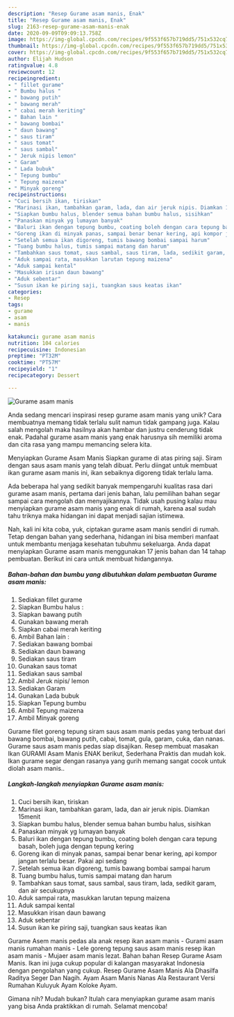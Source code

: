 ```yaml
---
description: "Resep Gurame asam manis, Enak"
title: "Resep Gurame asam manis, Enak"
slug: 2163-resep-gurame-asam-manis-enak
date: 2020-09-09T09:09:13.758Z
image: https://img-global.cpcdn.com/recipes/9f553f657b719dd5/751x532cq70/gurame-asam-manis-foto-resep-utama.jpg
thumbnail: https://img-global.cpcdn.com/recipes/9f553f657b719dd5/751x532cq70/gurame-asam-manis-foto-resep-utama.jpg
cover: https://img-global.cpcdn.com/recipes/9f553f657b719dd5/751x532cq70/gurame-asam-manis-foto-resep-utama.jpg
author: Elijah Hudson
ratingvalue: 4.8
reviewcount: 12
recipeingredient:
- " fillet gurame"
- " Bumbu halus "
- " bawang putih"
- " bawang merah"
- " cabai merah keriting"
- " Bahan lain "
- " bawang bombai"
- " daun bawang"
- " saus tiram"
- " saus tomat"
- " saus sambal"
- " Jeruk nipis lemon"
- " Garam"
- " Lada bubuk"
- " Tepung bumbu"
- " Tepung maizena"
- " Minyak goreng"
recipeinstructions:
- "Cuci bersih ikan, tiriskan"
- "Marinasi ikan, tambahkan garam, lada, dan air jeruk nipis. Diamkan 15menit"
- "Siapkan bumbu halus, blender semua bahan bumbu halus, sisihkan"
- "Panaskan minyak yg lumayan banyak"
- "Baluri ikan dengan tepung bumbu, coating boleh dengan cara tepung basah, boleh juga dengan tepung kering"
- "Goreng ikan di minyak panas, sampai benar benar kering, api kompor jangan terlalu besar. Pakai api sedang"
- "Setelah semua ikan digoreng, tumis bawang bombai sampai harum"
- "Tuang bumbu halus, tumis sampai matang dan harum"
- "Tambahkan saus tomat, saus sambal, saus tiram, lada, sedikit garam, dan air secukupnya"
- "Aduk sampai rata, masukkan larutan tepung maizena"
- "Aduk sampai kental"
- "Masukkan irisan daun bawang"
- "Aduk sebentar"
- "Susun ikan ke piring saji, tuangkan saus keatas ikan"
categories:
- Resep
tags:
- gurame
- asam
- manis

katakunci: gurame asam manis 
nutrition: 104 calories
recipecuisine: Indonesian
preptime: "PT32M"
cooktime: "PT57M"
recipeyield: "1"
recipecategory: Dessert

---
```



![Gurame asam manis](https://img-global.cpcdn.com/recipes/9f553f657b719dd5/751x532cq70/gurame-asam-manis-foto-resep-utama.jpg)

Anda sedang mencari inspirasi resep gurame asam manis yang unik? Cara membuatnya memang tidak terlalu sulit namun tidak gampang juga. Kalau salah mengolah maka hasilnya akan hambar dan justru cenderung tidak enak. Padahal gurame asam manis yang enak harusnya sih memiliki aroma dan cita rasa yang mampu memancing selera kita.

Menyiapkan Gurame Asam Manis Siapkan gurame di atas piring saji. Siram dengan saus asam manis yang telah dibuat. Perlu diingat untuk membuat ikan gurame asam manis ini, ikan sebaiknya digoreng tidak terlalu lama.

Ada beberapa hal yang sedikit banyak mempengaruhi kualitas rasa dari gurame asam manis, pertama dari jenis bahan, lalu pemilihan bahan segar sampai cara mengolah dan menyajikannya. Tidak usah pusing kalau mau menyiapkan gurame asam manis yang enak di rumah, karena asal sudah tahu triknya maka hidangan ini dapat menjadi sajian istimewa.


Nah, kali ini kita coba, yuk, ciptakan gurame asam manis sendiri di rumah. Tetap dengan bahan yang sederhana, hidangan ini bisa memberi manfaat untuk membantu menjaga kesehatan tubuhmu sekeluarga. Anda dapat menyiapkan Gurame asam manis menggunakan 17 jenis bahan dan 14 tahap pembuatan. Berikut ini cara untuk membuat hidangannya.

<!--inarticleads1-->

##### Bahan-bahan dan bumbu yang dibutuhkan dalam pembuatan Gurame asam manis:

1. Sediakan  fillet gurame
1. Siapkan  Bumbu halus :
1. Siapkan  bawang putih
1. Gunakan  bawang merah
1. Siapkan  cabai merah keriting
1. Ambil  Bahan lain :
1. Sediakan  bawang bombai
1. Sediakan  daun bawang
1. Sediakan  saus tiram
1. Gunakan  saus tomat
1. Sediakan  saus sambal
1. Ambil  Jeruk nipis/ lemon
1. Sediakan  Garam
1. Gunakan  Lada bubuk
1. Siapkan  Tepung bumbu
1. Ambil  Tepung maizena
1. Ambil  Minyak goreng


Gurame filet goreng tepung siram saus asam manis pedas yang terbuat dari bawang bombai, bawang putih, cabai, tomat, gula, garam, cuka, dan nanas. Gurame saus asam manis pedas siap disajikan. Resep membuat masakan Ikan GURAMI Asam Manis ENAK berikut, Sederhana Praktis dan mudah kok. Ikan gurame segar dengan rasanya yang gurih memang sangat cocok untuk diolah asam manis.. 

<!--inarticleads2-->

##### Langkah-langkah menyiapkan Gurame asam manis:

1. Cuci bersih ikan, tiriskan
1. Marinasi ikan, tambahkan garam, lada, dan air jeruk nipis. Diamkan 15menit
1. Siapkan bumbu halus, blender semua bahan bumbu halus, sisihkan
1. Panaskan minyak yg lumayan banyak
1. Baluri ikan dengan tepung bumbu, coating boleh dengan cara tepung basah, boleh juga dengan tepung kering
1. Goreng ikan di minyak panas, sampai benar benar kering, api kompor jangan terlalu besar. Pakai api sedang
1. Setelah semua ikan digoreng, tumis bawang bombai sampai harum
1. Tuang bumbu halus, tumis sampai matang dan harum
1. Tambahkan saus tomat, saus sambal, saus tiram, lada, sedikit garam, dan air secukupnya
1. Aduk sampai rata, masukkan larutan tepung maizena
1. Aduk sampai kental
1. Masukkan irisan daun bawang
1. Aduk sebentar
1. Susun ikan ke piring saji, tuangkan saus keatas ikan


Gurame Asem manis pedas ala anak resep ikan asam manis - Gurami asam manis rumahan manis - Lele goreng tepung saus asam manis resep ikan asam manis - Mujaer asam manis lezat. Bahan bahan Resep Gurame Asam Manis. Ikan ini juga cukup popular di kalangan masyarakat Indonesia dengan pengolahan yang cukup. Resep Gurame Asam Manis Ala Dhasilfa Raditya Seger Dan Nagih. Ayam Asam Manis Nanas Ala Restaurant Versi Rumahan Kuluyuk Ayam Koloke Ayam. 

Gimana nih? Mudah bukan? Itulah cara menyiapkan gurame asam manis yang bisa Anda praktikkan di rumah. Selamat mencoba!
